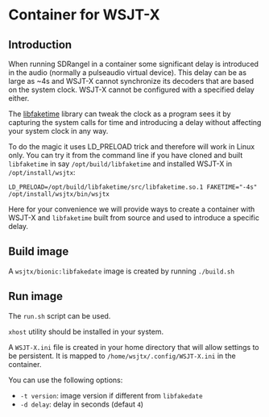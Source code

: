<h1>Container for WSJT-X</h1>

<h2>Introduction</h2>

When running SDRangel in a container some significant delay is introduced in the audio (normally a pulseaudio virtual device). This delay can be as large as ~4s and WSJT-X cannot synchronize its decoders that are based on the system clock. WSJT-X cannot be configured with a specified delay either.

The [libfaketime](https://github.com/wolfcw/libfaketime) library can tweak the clock as a program sees it by capturing the system calls for time and introducing a delay without affecting your system clock in any way.

To do the magic it uses LD_PRELOAD trick and therefore will work in Linux only. You can try it from the command line if you have cloned and built `libfaketime` in say `/opt/build/libfaketime` and installed WSJT-X in `/opt/install/wsjtx`:

<pre><code>LD_PRELOAD=/opt/build/libfaketime/src/libfaketime.so.1 FAKETIME="-4s" /opt/install/wsjtx/bin/wsjtx</code></pre>

Here for your convenience we will provide ways to create a container with WSJT-X and `libfaketime` built from source and used to introduce a specific delay.

<h2>Build image</h2>

A `wsjtx/bionic:libfakedate` image is created by running `./build.sh`

<h2>Run image</h2>

The `run.sh` script can be used.

`xhost` utility should be installed in your system.

A `WSJT-X.ini` file is created in your home directory that will allow settings to be persistent. It is mapped to `/home/wsjtx/.config/WSJT-X.ini` in the container.

You can use the following options:

  - `-t version`: image version if different from `libfakedate`
  - `-d delay`: delay in seconds (defaut `4`)